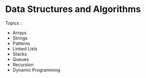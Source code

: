 # Data Structures and Algorithms

Topics :
- Arrays
- Strings
- Patterns
- Linked Lists
- Stacks
- Queues
- Recursion
- Dynamic Programming
